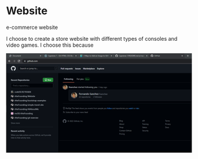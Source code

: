 # Website
e-commerce website

I choose to create a store website with different types of consoles and video games. I choose this because

<img src="images/Screenshot 2022-09-23 093309.png">